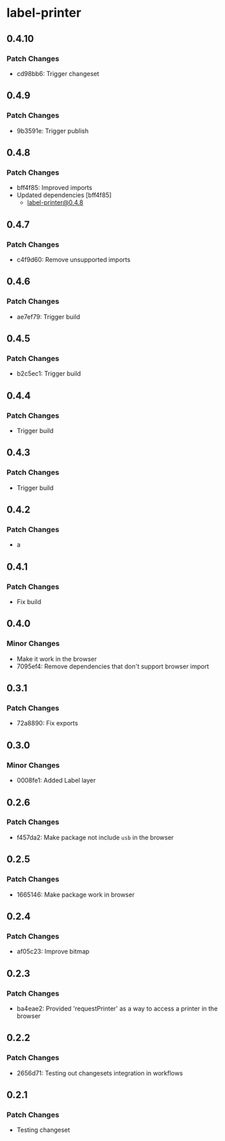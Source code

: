 # label-printer

## 0.4.10

### Patch Changes

- cd98bb6: Trigger changeset

## 0.4.9

### Patch Changes

- 9b3591e: Trigger publish

## 0.4.8

### Patch Changes

- bff4f85: Improved imports
- Updated dependencies [bff4f85]
  - label-printer@0.4.8

## 0.4.7

### Patch Changes

- c4f9d60: Remove unsupported imports

## 0.4.6

### Patch Changes

- ae7ef79: Trigger build

## 0.4.5

### Patch Changes

- b2c5ec1: Trigger build

## 0.4.4

### Patch Changes

- Trigger build

## 0.4.3

### Patch Changes

- Trigger build

## 0.4.2

### Patch Changes

- a

## 0.4.1

### Patch Changes

- Fix build

## 0.4.0

### Minor Changes

- Make it work in the browser
- 7095ef4: Remove dependencies that don't support browser import

## 0.3.1

### Patch Changes

- 72a8890: Fix exports

## 0.3.0

### Minor Changes

- 0008fe1: Added Label layer

## 0.2.6

### Patch Changes

- f457da2: Make package not include `usb` in the browser

## 0.2.5

### Patch Changes

- 1665146: Make package work in browser

## 0.2.4

### Patch Changes

- af05c23: Improve bitmap

## 0.2.3

### Patch Changes

- ba4eae2: Provided 'requestPrinter' as a way to access a printer in the browser

## 0.2.2

### Patch Changes

- 2656d71: Testing out changesets integration in workflows

## 0.2.1

### Patch Changes

- Testing changeset
